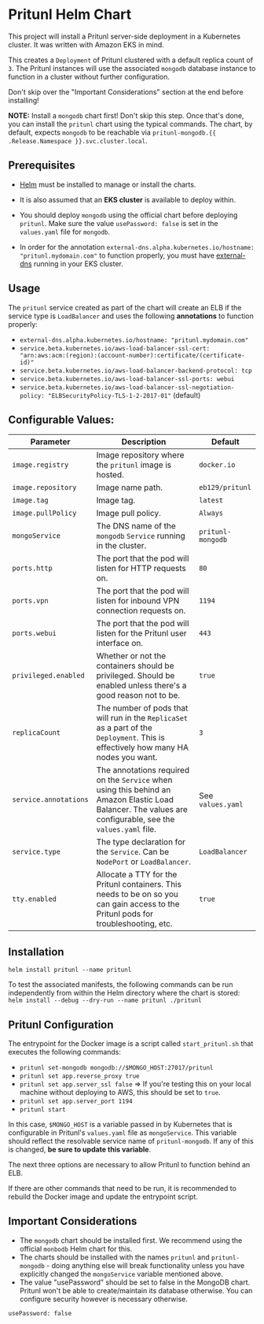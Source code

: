 # Pritunl Helm Chart

This project will install a Pritunl server-side deployment in a Kubernetes cluster. It was written with Amazon EKS in mind.

This creates a `Deployment` of Pritunl clustered with a default replica count of `3`. The Pritunl instances will use the associated `mongodb` database instance to function in a cluster without further configuration.

Don't skip over the "Important Considerations" section at the end before installing!

**NOTE:** Install a `mongodb` chart first! Don't skip this step. Once that's done, you can install the `pritunl` chart using the typical commands. The chart, by default, expects `mongodb` to be reachable via `pritunl-mongodb.{{ .Release.Namespace }}.svc.cluster.local`.

## Prerequisites

* [Helm](https://github.com/helm/helm) must be installed to manage or install the charts.

* It is also assumed that an **EKS cluster** is available to deploy within.

* You should deploy `mongodb` using the official chart before deploying `pritunl`. Make sure the value `usePassword: false` is set in the `values.yaml` file for `mongodb`.

* In order for the annotation `external-dns.alpha.kubernetes.io/hostname: "pritunl.mydomain.com"` to function properly, you must have [external-dns](https://github.com/kubernetes-incubator/external-dns) running in your EKS cluster.

## Usage

The `pritunl` service created as part of the chart will create an ELB if the service type is `LoadBalancer` and uses the following **annotations** to function properly:

* `external-dns.alpha.kubernetes.io/hostname: "pritunl.mydomain.com"`
* `service.beta.kubernetes.io/aws-load-balancer-ssl-cert: "arn:aws:acm:(region):(account-number):certificate/(certificate-id)"`
* `service.beta.kubernetes.io/aws-load-balancer-backend-protocol: tcp`
* `service.beta.kubernetes.io/aws-load-balancer-ssl-ports: webui`
* `service.beta.kubernetes.io/aws-load-balancer-ssl-negotiation-policy: "ELBSecurityPolicy-TLS-1-2-2017-01"` (default)

## Configurable Values:

|         Parameter    |                                   Description                                                                                                             |     Default      |
|----------------------|-----------------------------------------------------------------------------------------------------------------------------------------------------------|----------------  |
| `image.registry`     | Image repository where the `pritunl` image is hosted.                                                                                                     | `docker.io`      |
| `image.repository`   | Image name path.                                                                                                                                          | `eb129/pritunl`  |
| `image.tag`          | Image tag.                                                                                                                                                | `latest`         |
| `image.pullPolicy`   | Image pull policy.                                                                                                                                        | `Always`         |
| `mongoService`       | The DNS name of the `mongodb` `Service` running in the cluster.                                                                                           | `pritunl-mongodb`|
| `ports.http`         | The port that the pod will listen for HTTP requests on.                                                                                                   | `80`             |
| `ports.vpn`          | The port that the pod will listen for inbound VPN connection requests on.                                                                                 | `1194`           |
| `ports.webui`        | The port that the pod will listen for the Pritunl user interface on.                                                                                      | `443`            |
| `privileged.enabled` | Whether or not the containers should be privileged. Should be enabled unless there's a good reason not to be.                                             | `true`           |
| `replicaCount`       | The number of pods that will run in the `ReplicaSet` as a part of the `Deployment`. This is effectively how many HA nodes you want.                       | `3`              |
| `service.annotations`| The annotations required on the `Service` when using this behind an Amazon Elastic Load Balancer. The values are configurable, see the `values.yaml` file.| See `values.yaml`|
| `service.type`       | The type declaration for the `Service`. Can be `NodePort` or `LoadBalancer`.                                                                              | `LoadBalancer`   |
| `tty.enabled`        | Allocate a TTY for the Pritunl containers. This needs to be on so you can gain access to the Pritunl pods for troubleshooting, etc.                       | `true`           |

## Installation

`helm install pritunl --name pritunl`

To test the associated manifests, the following commands can be run independently from within the Helm directory where the chart is stored:
`helm install --debug --dry-run --name pritunl ./pritunl`

## Pritunl Configuration

The entrypoint for the Docker image is a script called `start_pritunl.sh` that executes the following commands:

* `pritunl set-mongodb mongodb://$MONGO_HOST:27017/pritunl`
* `pritunl set app.reverse_proxy true`
* `pritunl set app.server_ssl false` => If you're testing this on your local machine without deploying to AWS, this should be set to `true`.
* `pritunl set app.server_port 1194`
* `pritunl start`

In this case, `$MONGO_HOST` is a variable passed in by Kubernetes that is configurable in Pritunl's `values.yaml` file as `mongoService`. This variable should reflect the resolvable service name of `pritunl-mongodb`. If any of this is changed, **be sure to update this variable**.

The next three options are necessary to allow Pritunl to function behind an ELB.

If there are other commands that need to be run, it is recommended to rebuild the Docker image and update the entrypoint script.

## Important Considerations

* The `mongodb` chart should be installed first. We recommend using the official `monbodb` Helm chart for this.
* The charts should be installed with the names `pritunl` and `pritunl-mongodb` - doing anything else will break functionality unless you have explicitly changed the `mongoService` variable mentioned above.
* The value "usePassword" should be set to false in the MongoDB chart. Pritunl won't be able to create/maintain its database otherwise. You can configure security however is necessary otherwise.
```
usePassword: false
```
